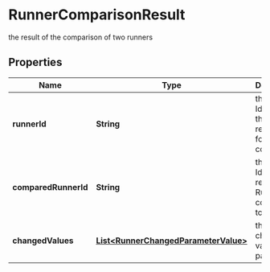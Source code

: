 

# RunnerComparisonResult

the result of the comparison of two runners

## Properties

| Name | Type | Description | Notes |
|------------ | ------------- | ------------- | -------------|
|**runnerId** | **String** | the Runner Id which is the reference for the comparison |  [optional] [readonly] |
|**comparedRunnerId** | **String** | the Runner Id the reference Runner is compared to |  [optional] [readonly] |
|**changedValues** | [**List&lt;RunnerChangedParameterValue&gt;**](RunnerChangedParameterValue.md) | the list of changed values for parameters |  [optional] [readonly] |




